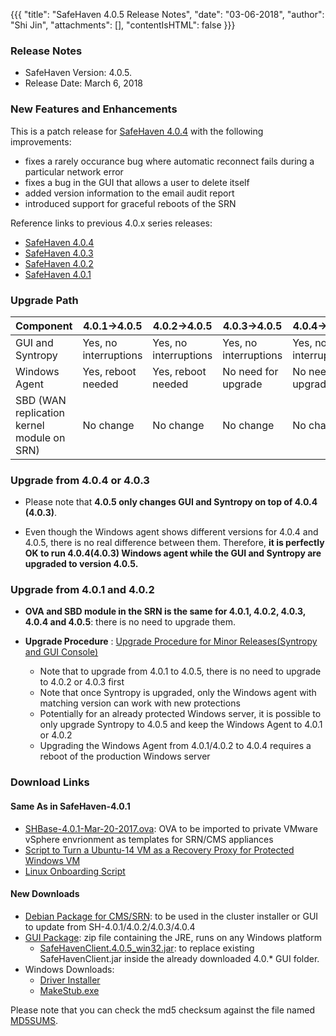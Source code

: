 {{{
  "title": "SafeHaven 4.0.5 Release Notes",
  "date": "03-06-2018",
  "author": "Shi Jin",
  "attachments": [],
  "contentIsHTML": false
}}}

### Release Notes

- SafeHaven Version: 4.0.5.
- Release Date: March 6, 2018

### New Features and Enhancements

This is a patch release for [SafeHaven 4.0.4](safehaven-4.0.4-release.md) with the following improvements:
- fixes a rarely occurance bug where automatic reconnect fails during a particular network error 
- fixes a bug in the GUI that allows a user to delete itself
- added version information to the email audit report
- introduced support for graceful reboots of the SRN

Reference links to previous 4.0.x series releases:
*  [SafeHaven 4.0.4](safehaven-4.0.4-release.md)
*  [SafeHaven 4.0.3](safehaven-4.0.3-release.md)
*  [SafeHaven 4.0.2](safehaven-4.0.2-release.md)
*  [SafeHaven 4.0.1](safehaven-4.0.1-release.md)



 
 ### Upgrade Path 

|Component|4.0.1->4.0.5|4.0.2->4.0.5|4.0.3->4.0.5|4.0.4->4.0.5|
|----|----|----|----|----|
|GUI and Syntropy|Yes, no interruptions|Yes, no interruptions|Yes, no interruptions|Yes, no interruptions|
|Windows Agent|Yes, reboot needed|Yes, reboot needed|No need for upgrade|No need for upgrade|
|SBD (WAN replication kernel module on SRN)|No change|No change| No change|No change|

### Upgrade from 4.0.4 or 4.0.3

* Please note that **4.0.5 only changes GUI and Syntropy on top of 4.0.4 (4.0.3)**. 

* Even though the Windows agent shows different versions for 4.0.4 and 4.0.5, there is no real difference between them. Therefore, **it is perfectly OK to run 4.0.4(4.0.3) Windows agent while the GUI and Syntropy are upgraded to version 4.0.5.**

### Upgrade from 4.0.1 and 4.0.2

* **OVA and SBD module in the SRN is the same for 4.0.1, 4.0.2, 4.0.3, 4.0.4 and 4.0.5**: there is no need to upgrade them.

* **Upgrade Procedure** : [Upgrade Procedure for Minor Releases(Syntropy and GUI Console)](Upgrade-Procedure-for-Minor-Releases-Syntropy-and-GUI.md)
  * Note that to upgrade from 4.0.1 to 4.0.5, there is no need to upgrade to 4.0.2 or 4.0.3 first
  * Note that once Syntropy is upgraded, only the Windows agent with matching version can work with new protections
  * Potentially for an already protected Windows server, it is possible to only upgrade Syntropy to 4.0.5 and keep the Windows Agent to 4.0.1 or 4.0.2
  * Upgrading the Windows Agent from 4.0.1/4.0.2 to 4.0.4 requires a reboot of the production Windows server

### Download Links

#### Same As in SafeHaven-4.0.1

* [SHBase-4.0.1-Mar-20-2017.ova](https://download.safehaven.ctl.io/SH-4.0.1/SHBase-4.0.1-Mar-20-2017.ova): OVA to be imported to private VMware vSphere envrionment as templates for SRN/CMS appliances
* [Script to Turn a Ubuntu-14 VM as a Recovery Proxy for Protected Windows VM](https://download.safehaven.ctl.io/SH-4.0.1/makestub_for_windows.sh)
* [Linux Onboarding Script](linux-onboarding-releases.md)

#### New Downloads

* [Debian Package for CMS/SRN](https://download.safehaven.ctl.io/SH-4.0.5/safehaven-4.0.5.deb): to be used in the cluster installer or GUI to update from SH-4.0.1/4.0.2/4.0.3/4.0.4
* [GUI Package](https://download.safehaven.ctl.io/SH-4.0.5/SafeHavenConsole-4.0.5.zip): zip file containing the JRE, runs on any Windows platform
  * [SafeHavenClient.4.0.5_win32.jar](https://download.safehaven.ctl.io/SH-4.0.5/SafeHavenClient.4.0.5_win32.jar): to replace existing SafeHavenClient.jar inside the already downloaded 4.0.* GUI folder.
* Windows Downloads:
  * [Driver Installer](https://download.safehaven.ctl.io/SH-4.0.5/safehaven_windows_driver-4.0.5.exe)
  * [MakeStub.exe](https://download.safehaven.ctl.io/SH-4.0.5/MakeStub-4.0.5.exe)

Please note that you can check the md5 checksum against the file named [MD5SUMS](https://download.safehaven.ctl.io/SH-4.0.5/MD5SUMS).


